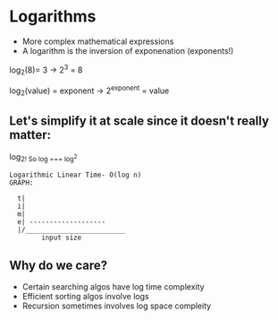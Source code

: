 # Logarithms 
- More complex mathematical expressions 
- A logarithm is the inversion of exponenation (exponents!)


log<sub>2</sub>(8)= 3  ->  2<sup>3</sup> = 8

log<sub>2</sub>(value) = exponent -> 2<sup>exponent</sup> = value

## Let's simplify it at scale since it doesn't really matter:
 log<sub>2</sup>! So log === log<sup>2</sup>

```
Logarithmic Linear Time- O(log n)
GRAPH: 

  t|
  i|
  m|
  e| -------------------
  |/_________________________
        input size
``` 
## Why do we care?
- Certain searching algos have log time complexity
- Efficient sorting algos involve logs 
- Recursion sometimes involves log space compleity 